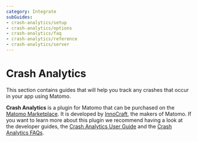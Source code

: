 ```yaml
---
category: Integrate
subGuides:
- crash-analytics/setup
- crash-analytics/options
- crash-analytics/faq
- crash-analytics/reference
- crash-analytics/server
---
```

# Crash Analytics

This section contains guides that will help you track any crashes that occur in your app using Matomo.

**Crash Analytics** is a plugin for Matomo that can be purchased on the [Matomo Marketplace](https://plugins.matomo.org/CrashAnalytics).
It is developed by [InnoCraft](https://www.innocraft.com), the makers of Matomo.
If you want to learn more about this plugin we recommend having a look at the developer guides,
the [Crash Analytics User Guide](https://matomo.org/guide/reports/crash-analytics/) and the [Crash Analytics FAQs](https://matomo.org/crash-analytics/on-premise-faqs-crash-analytics/).
